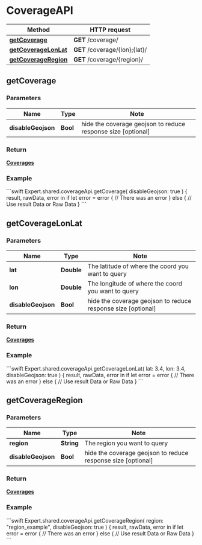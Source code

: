 # CoverageAPI

Method | HTTP request
------------- | -------------
[**getCoverage**](#getCoverage) | **GET** /coverage/
[**getCoverageLonLat**](#getCoverageLonLat) | **GET** /coverage/{lon};{lat}/
[**getCoverageRegion**](#getCoverageRegion) | **GET** /coverage/{region}/

## **getCoverage**

### Parameters

Name | Type | Note
---- | ---- | ----
**disableGeojson** | **Bool** | hide the coverage geojson to reduce response size [optional] 

### Return
[**Coverages**](../model/Coverages.md)


<h3>Example</h3>
```swift
Expert.shared.coverageApi.getCoverage(
    disableGeojson: true
) { result, rawData, error in
    if let error = error {
        // There was an error
    } else {
        // Use result Data or Raw Data
    }
```

## **getCoverageLonLat**

### Parameters

Name | Type | Note
---- | ---- | ----
**lat** | **Double** | The latitude of where the coord you want to query 
**lon** | **Double** | The longitude of where the coord you want to query 
**disableGeojson** | **Bool** | hide the coverage geojson to reduce response size [optional] 

### Return
[**Coverages**](../model/Coverages.md)


<h3>Example</h3>
```swift
Expert.shared.coverageApi.getCoverageLonLat(
    lat: 3.4, 
    lon: 3.4, 
    disableGeojson: true
) { result, rawData, error in
    if let error = error {
        // There was an error
    } else {
        // Use result Data or Raw Data
    }
```

## **getCoverageRegion**

### Parameters

Name | Type | Note
---- | ---- | ----
**region** | **String** | The region you want to query 
**disableGeojson** | **Bool** | hide the coverage geojson to reduce response size [optional] 

### Return
[**Coverages**](../model/Coverages.md)


<h3>Example</h3>
```swift
Expert.shared.coverageApi.getCoverageRegion(
    region: "region_example", 
    disableGeojson: true
) { result, rawData, error in
    if let error = error {
        // There was an error
    } else {
        // Use result Data or Raw Data
    }
```

